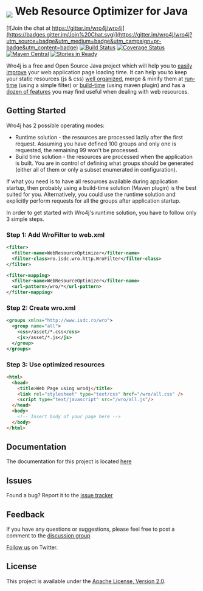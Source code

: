 # <img src="https://raw.githubusercontent.com/wro4j/wro4j/master/docs/wro4j-logo.png" style="max-height:1.2em;max-width: 100%;vertical-align: bottom;"> Web Resource Optimizer for Java

[![Join the chat at https://gitter.im/wro4j/wro4j](https://badges.gitter.im/Join%20Chat.svg)](https://gitter.im/wro4j/wro4j?utm_source=badge&utm_medium=badge&utm_campaign=pr-badge&utm_content=badge)
[![Build Status](https://api.travis-ci.org/wro4j/wro4j.svg)](http://travis-ci.org/wro4j/wro4j)
[![Coverage Status](https://codecov.io/github/wro4j/wro4j/coverage.png?branch=master)](https://codecov.io/github/wro4j/wro4j?branch=master)
[![Maven Central](https://maven-badges.herokuapp.com/maven-central/ro.isdc.wro4j/wro4j-core/badge.svg)](https://maven-badges.herokuapp.com/maven-central/ro.isdc.wro4j/wro4j-core)
[![Stories in Ready](https://badge.waffle.io/wro4j/wro4j.png?label=ready&title=Ready)](http://waffle.io/wro4j/wro4j)

Wro4j is a free and Open Source Java project which will help you to [easily improve](http://wro4j.github.com/wro4j) your web application page loading time. It can help you to keep your static resources (js & css) [well organized](http://wro4j.readthedocs.org/en/stable/WroFileFormat), merge & minify them at [run-time](http://wro4j.readthedocs.org/en/stable/Installation) (using a simple filter) or [build-time](http://wro4j.readthedocs.org/en/stable/MavenPlugin) (using maven plugin) and has a [dozen of features](http://wro4j.readthedocs.org/en/stable/Features) you may find useful when dealing with web resources.

## Getting Started

Wro4j has 2 possible operating modes:

* Runtime solution - the resources are processed lazily after the first request. Assuming you have defined 100 groups and only one is requested, the remaining 99 won't be processed.
* Build time solution - the resources are processed when the application is built. You are in control of defining what groups should be generated (either all of them or only a subset enumerated in configuration).

If what you need is to have all resources available during application startup, then probably using a build-time solution (Maven plugin) is the best suited for you. Alternatively, you could use the runtime solution and explicitly perform requests for all the groups after application startup.

In order to get started with Wro4j's runtime solution, you have to follow only 3 simple steps.

### Step 1: Add WroFilter to web.xml

```xml
<filter>
  <filter-name>WebResourceOptimizer</filter-name>
  <filter-class>ro.isdc.wro.http.WroFilter</filter-class>
</filter>

<filter-mapping>
  <filter-name>WebResourceOptimizer</filter-name>
  <url-pattern>/wro/*</url-pattern>
</filter-mapping>
```

### Step 2: Create wro.xml

```xml
<groups xmlns="http://www.isdc.ro/wro">
  <group name="all">
    <css>/asset/*.css</css>
    <js>/asset/*.js</js>
  </group>
</groups>
```

### Step 3: Use optimized resources

```html
<html>
  <head>
    <title>Web Page using wro4j</title>
    <link rel="stylesheet" type="text/css" href="/wro/all.css" />
    <script type="text/javascript" src="/wro/all.js"/>
  </head>
  <body>
    <!-- Insert body of your page here -->
  </body>
</html>
```

## Documentation

The documentation for this project is located [here](http://wro4j.readthedocs.org/en/stable/)

## Issues

Found a bug? Report it to the [issue tracker](https://github.com/wro4j/wro4j/issues)

## Feedback

If you have any questions or suggestions, please feel free to post a comment to the [discussion group](https://groups.google.com/forum/#!forum/wro4j)

[Follow us](http://twitter.com/#!/wro4j) on Twitter.

## License

This project is available under the [Apache License, Version 2.0](http://www.apache.org/licenses/LICENSE-2.0.html).
